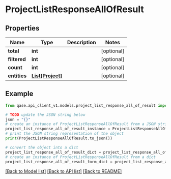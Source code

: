 # ProjectListResponseAllOfResult


## Properties

Name | Type | Description | Notes
------------ | ------------- | ------------- | -------------
**total** | **int** |  | [optional] 
**filtered** | **int** |  | [optional] 
**count** | **int** |  | [optional] 
**entities** | [**List[Project]**](Project.md) |  | [optional] 

## Example

```python
from qase.api_client_v1.models.project_list_response_all_of_result import ProjectListResponseAllOfResult

# TODO update the JSON string below
json = "{}"
# create an instance of ProjectListResponseAllOfResult from a JSON string
project_list_response_all_of_result_instance = ProjectListResponseAllOfResult.from_json(json)
# print the JSON string representation of the object
print(ProjectListResponseAllOfResult.to_json())

# convert the object into a dict
project_list_response_all_of_result_dict = project_list_response_all_of_result_instance.to_dict()
# create an instance of ProjectListResponseAllOfResult from a dict
project_list_response_all_of_result_form_dict = project_list_response_all_of_result.from_dict(project_list_response_all_of_result_dict)
```
[[Back to Model list]](../README.md#documentation-for-models) [[Back to API list]](../README.md#documentation-for-api-endpoints) [[Back to README]](../README.md)


